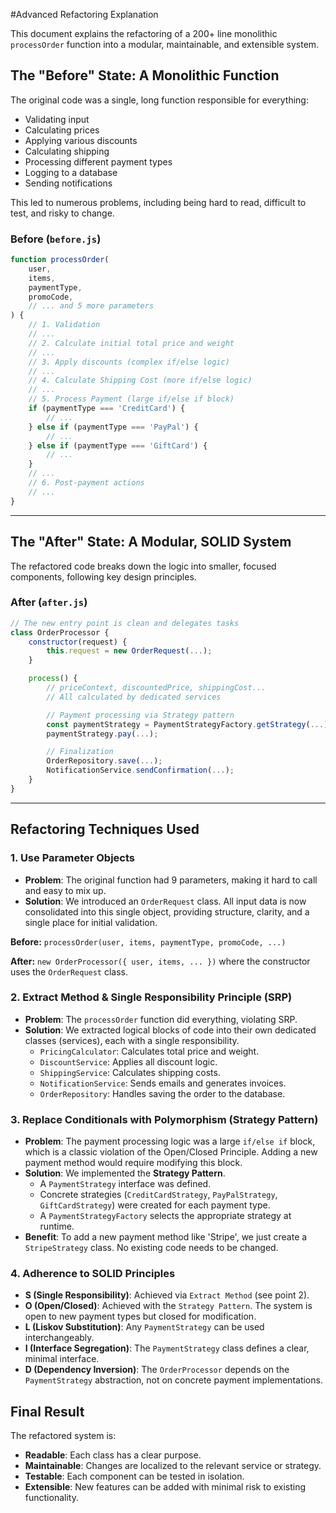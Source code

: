 #Advanced Refactoring Explanation

This document explains the refactoring of a 200+ line monolithic `processOrder` function into a modular, maintainable, and extensible system.

## The "Before" State: A Monolithic Function

The original code was a single, long function responsible for everything:
- Validating input
- Calculating prices
- Applying various discounts
- Calculating shipping
- Processing different payment types
- Logging to a database
- Sending notifications

This led to numerous problems, including being hard to read, difficult to test, and risky to change.

### Before (`before.js`)
```javascript
function processOrder(
    user,
    items,
    paymentType,
    promoCode,
    // ... and 5 more parameters
) {
    // 1. Validation
    // ...
    // 2. Calculate initial total price and weight
    // ...
    // 3. Apply discounts (complex if/else logic)
    // ...
    // 4. Calculate Shipping Cost (more if/else logic)
    // ...
    // 5. Process Payment (large if/else if block)
    if (paymentType === 'CreditCard') {
        // ...
    } else if (paymentType === 'PayPal') {
        // ...
    } else if (paymentType === 'GiftCard') {
        // ...
    }
    // ...
    // 6. Post-payment actions
    // ...
}
```

---

## The "After" State: A Modular, SOLID System

The refactored code breaks down the logic into smaller, focused components, following key design principles.

### After (`after.js`)
```javascript
// The new entry point is clean and delegates tasks
class OrderProcessor {
    constructor(request) {
        this.request = new OrderRequest(...);
    }

    process() {
        // priceContext, discountedPrice, shippingCost...
        // All calculated by dedicated services

        // Payment processing via Strategy pattern
        const paymentStrategy = PaymentStrategyFactory.getStrategy(...);
        paymentStrategy.pay(...);

        // Finalization
        OrderRepository.save(...);
        NotificationService.sendConfirmation(...);
    }
}
```

---

## Refactoring Techniques Used

### 1. Use Parameter Objects
- **Problem**: The original function had 9 parameters, making it hard to call and easy to mix up.
- **Solution**: We introduced an `OrderRequest` class. All input data is now consolidated into this single object, providing structure, clarity, and a single place for initial validation.

**Before:**
`processOrder(user, items, paymentType, promoCode, ...)`

**After:**
`new OrderProcessor({ user, items, ... })` where the constructor uses the `OrderRequest` class.

### 2. Extract Method & Single Responsibility Principle (SRP)
- **Problem**: The `processOrder` function did everything, violating SRP.
- **Solution**: We extracted logical blocks of code into their own dedicated classes (services), each with a single responsibility.
  - `PricingCalculator`: Calculates total price and weight.
  - `DiscountService`: Applies all discount logic.
  - `ShippingService`: Calculates shipping costs.
  - `NotificationService`: Sends emails and generates invoices.
  - `OrderRepository`: Handles saving the order to the database.

### 3. Replace Conditionals with Polymorphism (Strategy Pattern)
- **Problem**: The payment processing logic was a large `if/else if` block, which is a classic violation of the Open/Closed Principle. Adding a new payment method would require modifying this block.
- **Solution**: We implemented the **Strategy Pattern**.
  - A `PaymentStrategy` interface was defined.
  - Concrete strategies (`CreditCardStrategy`, `PayPalStrategy`, `GiftCardStrategy`) were created for each payment type.
  - A `PaymentStrategyFactory` selects the appropriate strategy at runtime.
- **Benefit**: To add a new payment method like 'Stripe', we just create a `StripeStrategy` class. No existing code needs to be changed.

### 4. Adherence to SOLID Principles
- **S (Single Responsibility)**: Achieved via `Extract Method` (see point 2).
- **O (Open/Closed)**: Achieved with the `Strategy Pattern`. The system is open to new payment types but closed for modification.
- **L (Liskov Substitution)**: Any `PaymentStrategy` can be used interchangeably.
- **I (Interface Segregation)**: The `PaymentStrategy` class defines a clear, minimal interface.
- **D (Dependency Inversion)**: The `OrderProcessor` depends on the `PaymentStrategy` abstraction, not on concrete payment implementations.

## Final Result

The refactored system is:
- **Readable**: Each class has a clear purpose.
- **Maintainable**: Changes are localized to the relevant service or strategy.
- **Testable**: Each component can be tested in isolation.
- **Extensible**: New features can be added with minimal risk to existing functionality. 